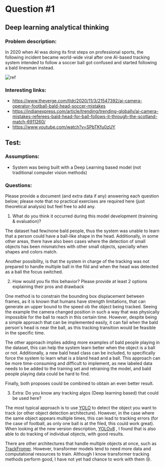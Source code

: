 # Question #1


## Deep learning analytical thinking

### Problem description:

In 2020 when AI was doing its first steps on professional sports, the following incident became world-wide viral after one AI-based tracking system intended to follow a soccer ball got confused and started following a bald linesman instead.



![ref](../imagery/ref.jpg)



### Interesting links:

- https://www.theverge.com/tldr/2020/11/3/21547392/ai-camera-operator-football-bald-head-soccer-mistakes
- https://indianexpress.com/article/trending/trending-globally/ai-camera-mistakes-referees-bald-head-for-ball-follows-it-through-the-scotland-match-6911260/
- https://www.youtube.com/watch?v=SPbTKfu0zUY





## Test:

### Assumptions:

- System was being built with a Deep Learning based model (not traditional computer vision methods) 



### Questions:

Please provide a document (and extra data if any) answering each question below; please note that no practical exercises are required here (just theoretical analysis) but feel free to add any.

1. What do you think it occurred during this model development (trainning & evaluation)? 

The dataset had few/none bald people, thus the system was unable to learn that a person could have a ball-like shape in the head.
Additionally, in some other areas, there have also been cases where the detection of small objects has been mismatches with other small objects, specially when shapes and colors match.

Another possibility, is that the system in charge of the tracking was not prepared to handle multiple ball in the fild and when the head was detected as a ball the focus switched.

2. How would you fix this behavior? Please provide at least 2 options explaining their pros and drawback

One method is to constrain the bounding box displacement between frames, as it is known that humans have strength limitations, that can generate an upper bound to the speed ob the object being tracked.
Seeing the example the camera changed position in such a way that was physically impossible for the ball to reach in this certain time. However, despite being a simple approach that can be implemented easily, it can fail when the bald person's head is near the ball, as this tracking transition would be feasible in the specific time.

The other approach implies adding more examples of bald people playing in the dataset, this can help the system learn better when the object is a ball or not. Additionally, a new bald head class can be included, to specifically force the system to learn what is a bland head and a ball.
This approach can be more time-consuming and difficult to implement, as new labeled data needs to be added to the training set and retraining the model, and bald people playing data could be hard to find. 

Finally, both proposes could be combined to obtain an even better result.

3. Extra: Do you know any tracking algos (Deep learning based) that could be used here?

The most typical approach is to use [YOLO](https://github.com/ultralytics/yolov5) to detect the object you want to track (or other object detection architecture). However, in the case where the same object appears multiple times, this can lead to tracking errors (for the case of football, as only one ball is at the filed, this could work great).
When looking at the new version description, [YOLOv8](https://github.com/ultralytics/ultralytics) , I found that is also able to do tracking of individual objects, with good results.

There are other architectures that handle multiple objects at once, such as [TrackFromer](https://github.com/timmeinhardt/trackformer). However, transformer models tend to need more data and computational resources to train. Although I know transformer tracking methods perform good, I have not yet had chance to work with them 😢.